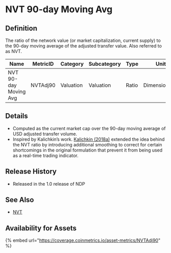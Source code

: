 # NVT 90-day Moving Avg

## Definition

The ratio of the network value (or market capitalization, current supply) to the 90-day moving average of the adjusted transfer value. Also referred to as NVT.

| Name                  | MetricID | Category  | Subcategory | Type  | Unit          | Interval |
| --------------------- | -------- | --------- | ----------- | ----- | ------------- | -------- |
| NVT 90-day Moving Avg | NVTAdj90 | Valuation | Valuation   | Ratio | Dimensionless | 1 day    |

## Details

* Computed as the current market cap over the 90-day moving average of USD adjusted transfer volume.
* Inspired by Kalichkin’s work.  [Kalichkin (2018a)](https://medium.com/cryptolab/https-medium-com-kalichkin-rethinking-nvt-ratio-2cf810df0ab0) extended the idea behind the NVT ratio by introducing additional smoothing to correct for certain shortcomings in the original formulation that prevent it from being used as a real-time trading indicator.



## Release History

* Released in the 1.0 release of NDP

## See Also

* [NVT](nvtadj.md)

## Availability for Assets

{% embed url="https://coverage.coinmetrics.io/asset-metrics/NVTAdj90" %}
